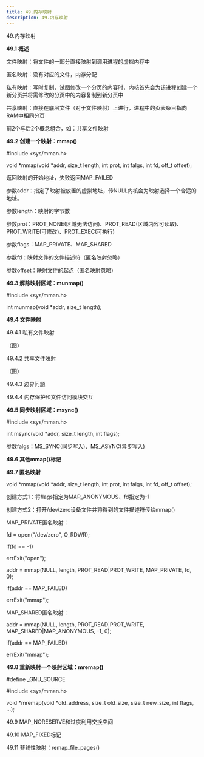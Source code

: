 ```yaml
---
title: 49.内存映射
description: 49.内存映射
---
```


49.内存映射



**49.1 概述**

文件映射：将文件的一部分直接映射到调用进程的虚拟内存中

匿名映射：没有对应的文件，内存分配

私有映射：写时复制，试图修改一个分页的内容时，内核首先会为该进程创建一个新分页并将需修改的分页中的内容复制到新分页中

共享映射：直接在底层文件（对于文件映射）上进行，进程中的页表条目指向RAM中相同分页

前2个与后2个概念组合，如：共享文件映射



**49.2 创建一个映射：mmap()**

\#include <sys/mman.h>

void *mmap(void *addr, size_t length, int prot, int falgs, int fd, off_t offset);

返回映射的开始地址，失败返回MAP_FAILED

参数addr：指定了映射被放置的虚拟地址，传NULL内核会为映射选择一个合适的地址。

参数length：映射的字节数

参数prot：PROT_NONE(区域无法访问)、PROT_READ(区域内容可读取)、PROT_WRITE(可修改)、PROT_EXEC(可执行)

参数flags：MAP_PRIVATE、MAP_SHARED

参数fd：映射文件的文件描述符（匿名映射忽略）

参数offset：映射文件的起点（匿名映射忽略）



**49.3 解除映射区域：munmap()**

\#include <sys/mman.h>

int munmap(void *addr, size_t length);



**49.4 文件映射**

49.4.1 私有文件映射

（图）



49.4.2 共享文件映射

（图）



49.4.3 边界问题



49.4.4 内存保护和文件访问模块交互



**49.5 同步映射区域：msync()**

\#include <sys/mman.h>

int msync(void *addr, size_t length, int flags);

参数falgs：MS_SYNC(同步写入)、MS_ASYNC(异步写入)



**49.6 其他mmap()标记**



**49.7 匿名映射**

void *mmap(void *addr, size_t length, int prot, int falgs, int fd, off_t offset);

创建方式1：将flags指定为MAP_ANONYMOUS、fd指定为-1

创建方式2：打开/dev/zero设备文件并将得到的文件描述符传给mmap()



MAP_PRIVATE匿名映射：

fd = open("/dev/zero", O_RDWR);

if(fd == -1)

  errExit("open");

addr = mmap(NULL, length, PROT_READ|PROT_WRITE, MAP_PRIVATE, fd, 0);

if(addr == MAP_FAILED)

  errExit("mmap");



MAP_SHARED匿名映射：

addr = mmap(NULL, length, PROT_READ|PROT_WRITE, MAP_SHARED|MAP_ANONYMOUS, -1, 0);

if(addr == MAP_FAILED)

  errExit("mmap");



**49.8 重新映射一个映射区域：mremap()**

\#define _GNU_SOURCE

\#include <sys/mman.h>

void *mremap(void *old_address, size_t old_size, size_t new_size, int flags, ...);



49.9 MAP_NORESERVE和过度利用交换空间



49.10 MAP_FIXED标记



49.11 非线性映射：remap_file_pages()